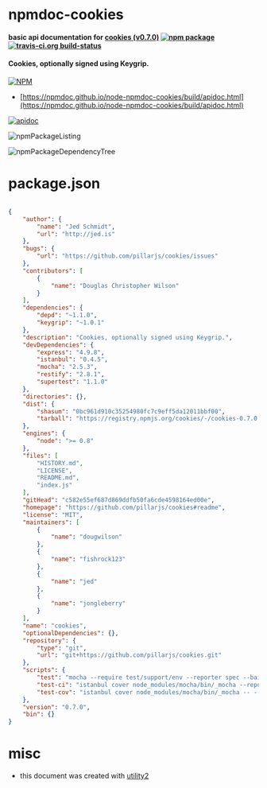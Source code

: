 # npmdoc-cookies

#### basic api documentation for  [cookies (v0.7.0)](https://github.com/pillarjs/cookies#readme)  [![npm package](https://img.shields.io/npm/v/npmdoc-cookies.svg?style=flat-square)](https://www.npmjs.org/package/npmdoc-cookies) [![travis-ci.org build-status](https://api.travis-ci.org/npmdoc/node-npmdoc-cookies.svg)](https://travis-ci.org/npmdoc/node-npmdoc-cookies)

#### Cookies, optionally signed using Keygrip.

[![NPM](https://nodei.co/npm/cookies.png?downloads=true&downloadRank=true&stars=true)](https://www.npmjs.com/package/cookies)

- [https://npmdoc.github.io/node-npmdoc-cookies/build/apidoc.html](https://npmdoc.github.io/node-npmdoc-cookies/build/apidoc.html)

[![apidoc](https://npmdoc.github.io/node-npmdoc-cookies/build/screenCapture.buildCi.browser.%252Ftmp%252Fbuild%252Fapidoc.html.png)](https://npmdoc.github.io/node-npmdoc-cookies/build/apidoc.html)

![npmPackageListing](https://npmdoc.github.io/node-npmdoc-cookies/build/screenCapture.npmPackageListing.svg)

![npmPackageDependencyTree](https://npmdoc.github.io/node-npmdoc-cookies/build/screenCapture.npmPackageDependencyTree.svg)



# package.json

```json

{
    "author": {
        "name": "Jed Schmidt",
        "url": "http://jed.is"
    },
    "bugs": {
        "url": "https://github.com/pillarjs/cookies/issues"
    },
    "contributors": [
        {
            "name": "Douglas Christopher Wilson"
        }
    ],
    "dependencies": {
        "depd": "~1.1.0",
        "keygrip": "~1.0.1"
    },
    "description": "Cookies, optionally signed using Keygrip.",
    "devDependencies": {
        "express": "4.9.8",
        "istanbul": "0.4.5",
        "mocha": "2.5.3",
        "restify": "2.8.1",
        "supertest": "1.1.0"
    },
    "directories": {},
    "dist": {
        "shasum": "0bc961d910c35254980fc7c9eff5da12011bbf00",
        "tarball": "https://registry.npmjs.org/cookies/-/cookies-0.7.0.tgz"
    },
    "engines": {
        "node": ">= 0.8"
    },
    "files": [
        "HISTORY.md",
        "LICENSE",
        "README.md",
        "index.js"
    ],
    "gitHead": "c582e55ef687d869ddfb50fa6cde4598164ed00e",
    "homepage": "https://github.com/pillarjs/cookies#readme",
    "license": "MIT",
    "maintainers": [
        {
            "name": "dougwilson"
        },
        {
            "name": "fishrock123"
        },
        {
            "name": "jed"
        },
        {
            "name": "jongleberry"
        }
    ],
    "name": "cookies",
    "optionalDependencies": {},
    "repository": {
        "type": "git",
        "url": "git+https://github.com/pillarjs/cookies.git"
    },
    "scripts": {
        "test": "mocha --require test/support/env --reporter spec --bail --check-leaks test/",
        "test-ci": "istanbul cover node_modules/mocha/bin/_mocha --report lcovonly -- --require test/support/env --reporter spec --check-leaks test/",
        "test-cov": "istanbul cover node_modules/mocha/bin/_mocha -- --require test/support/env --reporter dot --check-leaks test/"
    },
    "version": "0.7.0",
    "bin": {}
}
```



# misc
- this document was created with [utility2](https://github.com/kaizhu256/node-utility2)
